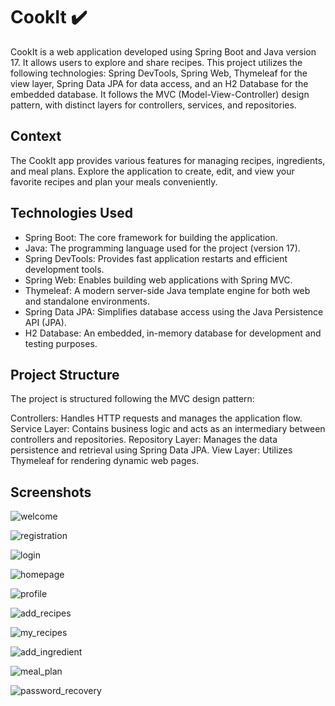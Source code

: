 #  CookIt ✔️
CookIt is a web application developed using Spring Boot and Java version 17. It allows users to explore and share recipes. This project utilizes the following technologies: Spring DevTools, Spring Web, Thymeleaf for the view layer, Spring Data JPA for data access, and an H2 Database for the embedded database. It follows the MVC (Model-View-Controller) design pattern, with distinct layers for controllers, services, and repositories.

## Context
The CookIt app provides various features for managing recipes, ingredients, and meal plans. Explore the application to create, edit, and view your favorite recipes and plan your meals conveniently.

## Technologies Used
* Spring Boot: The core framework for building the application.
* Java: The programming language used for the project (version 17).
* Spring DevTools: Provides fast application restarts and efficient development tools.
* Spring Web: Enables building web applications with Spring MVC.
* Thymeleaf: A modern server-side Java template engine for both web and standalone environments.
* Spring Data JPA: Simplifies database access using the Java Persistence API (JPA).
* H2 Database: An embedded, in-memory database for development and testing purposes.

## Project Structure
The project is structured following the MVC design pattern:

Controllers: Handles HTTP requests and manages the application flow.
Service Layer: Contains business logic and acts as an intermediary between controllers and repositories.
Repository Layer: Manages the data persistence and retrieval using Spring Data JPA.
View Layer: Utilizes Thymeleaf for rendering dynamic web pages.

## Screenshots
![welcome](https://github.com/raufdevo/CookIt/assets/98706594/a8e5589d-5770-450b-bb06-7ed4af39e007)

![registration](https://github.com/raufdevo/CookIt/assets/98706594/708a00d8-1df5-4c6d-8b16-677fcc34055c)


![login](https://github.com/raufdevo/CookIt/assets/98706594/cee483c4-9e66-471e-aaf5-306443df57d8)


![homepage](https://github.com/raufdevo/CookIt/assets/98706594/602c709b-3adb-4430-8433-729ebe9f54af)


![profile](https://github.com/raufdevo/CookIt/assets/98706594/45a83925-f9ee-4517-9d68-95f70bfb2ee5)


![add_recipes](https://github.com/raufdevo/CookIt/assets/98706594/9f85afe7-8e23-4d44-bb77-0554cbc26f73)


![my_recipes](https://github.com/raufdevo/CookIt/assets/98706594/62702e6b-1811-4efe-86c9-78e55ef81687)


![add_ingredient](https://github.com/raufdevo/CookIt/assets/98706594/590f6c2f-cf02-4334-a2c3-2095b8989f98)


![meal_plan](https://github.com/raufdevo/CookIt/assets/98706594/9b66d49d-3390-4b84-930a-6cc4c4cc7574)


![password_recovery](https://github.com/raufdevo/CookIt/assets/98706594/ef21c0af-b559-46d6-a11d-e720ffe97e75)


